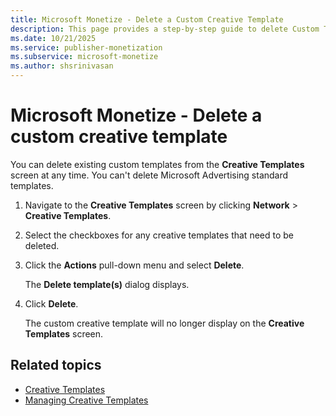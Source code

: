 ```yaml
---
title: Microsoft Monetize - Delete a Custom Creative Template
description: This page provides a step-by-step guide to delete Custom Templates from the Creative Templates screen. 
ms.date: 10/21/2025
ms.service: publisher-monetization
ms.subservice: microsoft-monetize
ms.author: shsrinivasan
---
```



# Microsoft Monetize - Delete a custom creative template

You can delete existing custom templates from the **Creative Templates** screen at any time. You can't delete Microsoft Advertising standard templates.

1. Navigate to the **Creative Templates** screen by clicking **Network** > **Creative Templates**.
1. Select the checkboxes for any creative templates that need to be deleted.
1. Click the **Actions** pull-down menu and select **Delete**.

    The **Delete template(s)** dialog displays.

1. Click **Delete**.

    The custom creative template will no longer display on the **Creative Templates** screen.

## Related topics

- [Creative Templates](creative-templates.md)
- [Managing Creative Templates](managing-creative-templates.md)